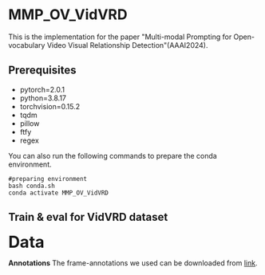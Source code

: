 # MMP_OV_VidVRD
This is the implementation for the paper "Multi-modal Prompting for Open-vocabulary Video Visual Relationship Detection"(AAAI2024).
## Prerequisites
- pytorch=2.0.1
- python=3.8.17
- torchvision=0.15.2
- tqdm
- pillow
- ftfy
- regex
  
You can also run the following commands to prepare the conda environment.
```
#preparing environment
bash conda.sh
conda activate MMP_OV_VidVRD
```
## Train & eval for VidVRD dataset

<font size=6>**Data**</font>


**Annotations**
The frame-annotations we used can be downloaded from [link](https://xdshang.github.io/docs/imagenet-vidvrd.html).
